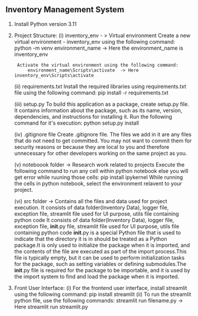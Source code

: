 ## Inventory Management System

1) Install Python version 3.11

2) Project Structure:
	(i) inventory_env - > Virtual environment
		Create a new virtual environment - inventory_env using the following command:
			python -m venv environment_name  -> Here the environment_name is inventory_env
	
		Activate the virtual environment using the following command:
			environment_name\Scripts\activate  -> Here inventory_env\Scripts\activate
	
	(ii) requirements.txt
			Install the required libraries using requirements.txt file using the following command:
				pip install -r requirements.txt
	
	(iii) setup.py
			To build this application as a package, create setup.py file. It contains information about the package, such as its name, version, dependencies, and instructions for installing it.
			Run the following command for it's execution:
				python setup.py install

	(iv) .gitignore file
		Create .gitignore file. The files we add in it are any files that do not need to get committed. You may not want to commit them for security reasons or because they are local to you and therefore unnecessary for other developers working on the same project as you.
		
	(v) noteboook folder -> Research work related to projects
			Execute the following command to run any cell within python notebook else you will get error while ruuning those cells:
				pip install ipykernel
			While running the cells in python notebook, select the environment relavent to your project.
	
	(vi) src folder -> Contains all the files and data used for project execution.
			It consists of data folder(Inventory Data), logger file, exception file, streamlit file used for UI purpose, utils file containing python code
			It consists of data folder(Inventory Data), logger file, exception file, __init__.py file, streamlit file used for UI purpose, utils file containing python code
			__init__.py is a special Python file that is used to indicate that the directory it is in should be treated as a Python package.It is only used to initialize the package when it is imported, and the contents of the file are executed as part of the import process.This file is typically empty, but it can be used to perform initialization tasks for the package, such as setting variables or defining submodules.The __init__.py file is required for the package to be importable, and it is used by the import system to find and load the package when it is imported.

3)	Front User Interface:
	(i) For the frontend user interface, install streamlit using the following command:
			pip install streamlit
	(ii) To run the streamlit python file, use the following commands:
			streamlit run filename.py -> Here streamlit run streamlit.py